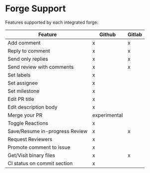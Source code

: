 # Forge Support

Features supported by each integrated forge:


| Feature                        | Github       | Gitlab |
|--------------------------------|--------------|--------|
| Add comment                    | x            | x      |
| Reply to comment               | x            | x      |
| Send only replies              | x            | x      |
| Send review with comments      | x            | x      |
| Set labels                     | x            |        |
| Set assignee                   | x            |        |
| Set milestone                  | x            |        |
| Edit PR title                  | x            |        |
| Edit description body          | x            |        |
| Merge your PR                  | experimental |        |
| Toggle Reactions               | x            |        |
| Save/Resume in-progress Review | x            | x      |
| Request Reviewers              | x            |        |
| Promote comment to issue       | x            |        |
| Get/Visit binary files         | x            | x      |
| CI status on commit section    | x            |        |


